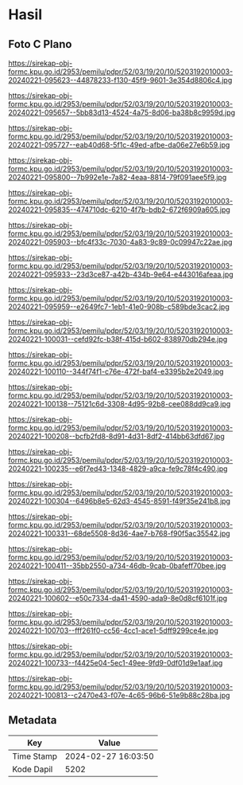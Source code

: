 # Hasil

## Foto C Plano

https://sirekap-obj-formc.kpu.go.id/2953/pemilu/pdpr/52/03/19/20/10/5203192010003-20240221-095623--44878233-f130-45f9-9601-3e354d8806c4.jpg

https://sirekap-obj-formc.kpu.go.id/2953/pemilu/pdpr/52/03/19/20/10/5203192010003-20240221-095657--5bb83d13-4524-4a75-8d06-ba38b8c9959d.jpg

https://sirekap-obj-formc.kpu.go.id/2953/pemilu/pdpr/52/03/19/20/10/5203192010003-20240221-095727--eab40d68-5f1c-49ed-afbe-da06e27e6b59.jpg

https://sirekap-obj-formc.kpu.go.id/2953/pemilu/pdpr/52/03/19/20/10/5203192010003-20240221-095800--7b992e1e-7a82-4eaa-8814-79f091aee5f9.jpg

https://sirekap-obj-formc.kpu.go.id/2953/pemilu/pdpr/52/03/19/20/10/5203192010003-20240221-095835--474710dc-6210-4f7b-bdb2-672f6909a605.jpg

https://sirekap-obj-formc.kpu.go.id/2953/pemilu/pdpr/52/03/19/20/10/5203192010003-20240221-095903--bfc4f33c-7030-4a83-9c89-0c09947c22ae.jpg

https://sirekap-obj-formc.kpu.go.id/2953/pemilu/pdpr/52/03/19/20/10/5203192010003-20240221-095933--23d3ce87-a42b-434b-9e64-e443016afeaa.jpg

https://sirekap-obj-formc.kpu.go.id/2953/pemilu/pdpr/52/03/19/20/10/5203192010003-20240221-095959--e2649fc7-1eb1-41e0-908b-c589bde3cac2.jpg

https://sirekap-obj-formc.kpu.go.id/2953/pemilu/pdpr/52/03/19/20/10/5203192010003-20240221-100031--cefd92fc-b38f-415d-b602-838970db294e.jpg

https://sirekap-obj-formc.kpu.go.id/2953/pemilu/pdpr/52/03/19/20/10/5203192010003-20240221-100110--344f74f1-c76e-472f-baf4-e3395b2e2049.jpg

https://sirekap-obj-formc.kpu.go.id/2953/pemilu/pdpr/52/03/19/20/10/5203192010003-20240221-100138--75121c6d-3308-4d95-92b8-cee088dd9ca9.jpg

https://sirekap-obj-formc.kpu.go.id/2953/pemilu/pdpr/52/03/19/20/10/5203192010003-20240221-100208--bcfb2fd8-8d91-4d31-8df2-414bb63dfd67.jpg

https://sirekap-obj-formc.kpu.go.id/2953/pemilu/pdpr/52/03/19/20/10/5203192010003-20240221-100235--e6f7ed43-1348-4829-a9ca-fe9c78f4c490.jpg

https://sirekap-obj-formc.kpu.go.id/2953/pemilu/pdpr/52/03/19/20/10/5203192010003-20240221-100304--6496b8e5-62d3-4545-8591-f49f35e241b8.jpg

https://sirekap-obj-formc.kpu.go.id/2953/pemilu/pdpr/52/03/19/20/10/5203192010003-20240221-100331--68de5508-8d36-4ae7-b768-f90f5ac35542.jpg

https://sirekap-obj-formc.kpu.go.id/2953/pemilu/pdpr/52/03/19/20/10/5203192010003-20240221-100411--35bb2550-a734-46db-9cab-0bafeff70bee.jpg

https://sirekap-obj-formc.kpu.go.id/2953/pemilu/pdpr/52/03/19/20/10/5203192010003-20240221-100602--e50c7334-da41-4590-ada9-8e0d8cf6101f.jpg

https://sirekap-obj-formc.kpu.go.id/2953/pemilu/pdpr/52/03/19/20/10/5203192010003-20240221-100703--fff261f0-cc56-4cc1-ace1-5dff9299ce4e.jpg

https://sirekap-obj-formc.kpu.go.id/2953/pemilu/pdpr/52/03/19/20/10/5203192010003-20240221-100733--f4425e04-5ec1-49ee-9fd9-0df01d9e1aaf.jpg

https://sirekap-obj-formc.kpu.go.id/2953/pemilu/pdpr/52/03/19/20/10/5203192010003-20240221-100813--c2470e43-f07e-4c65-96b6-51e9b88c28ba.jpg


## Metadata

| Key        | Value               |
| ---------- | ------------------- |
| Time Stamp | 2024-02-27 16:03:50 |
| Kode Dapil | 5202                |




